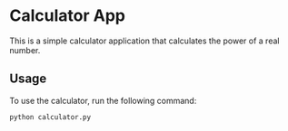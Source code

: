 # Calculator App

This is a simple calculator application that calculates the power of a real number.

## Usage

To use the calculator, run the following command:

```bash
python calculator.py
